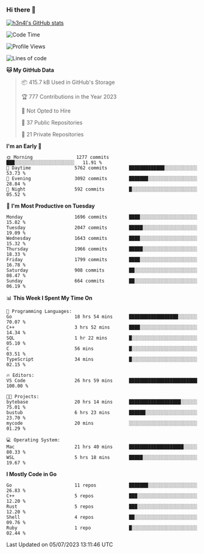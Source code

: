 ### Hi there 👋

[![h3n4l's GitHub stats](https://github-readme-stats.vercel.app/api?username=h3n4l&count_private=true&show_icons=true&theme=radical)](https://github.com/h3n4l/github-readme-stats)

<!--START_SECTION:waka-->
![Code Time](http://img.shields.io/badge/Code%20Time-1%2C389%20hrs%2024%20mins-blue)

![Profile Views](http://img.shields.io/badge/Profile%20Views-1-blue)

![Lines of code](https://img.shields.io/badge/From%20Hello%20World%20I%27ve%20Written-2.3%20million%20lines%20of%20code-blue)

**🐱 My GitHub Data** 

> 📦 415.7 kB Used in GitHub's Storage 
 > 
> 🏆 777 Contributions in the Year 2023
 > 
> 🚫 Not Opted to Hire
 > 
> 📜 37 Public Repositories 
 > 
> 🔑 21 Private Repositories 
 > 
**I'm an Early 🐤** 

```text
🌞 Morning                1277 commits        ███░░░░░░░░░░░░░░░░░░░░░░   11.91 % 
🌆 Daytime                5762 commits        █████████████░░░░░░░░░░░░   53.73 % 
🌃 Evening                3092 commits        ███████░░░░░░░░░░░░░░░░░░   28.84 % 
🌙 Night                  592 commits         █░░░░░░░░░░░░░░░░░░░░░░░░   05.52 % 
```
📅 **I'm Most Productive on Tuesday** 

```text
Monday                   1696 commits        ████░░░░░░░░░░░░░░░░░░░░░   15.82 % 
Tuesday                  2047 commits        █████░░░░░░░░░░░░░░░░░░░░   19.09 % 
Wednesday                1643 commits        ████░░░░░░░░░░░░░░░░░░░░░   15.32 % 
Thursday                 1966 commits        █████░░░░░░░░░░░░░░░░░░░░   18.33 % 
Friday                   1799 commits        ████░░░░░░░░░░░░░░░░░░░░░   16.78 % 
Saturday                 908 commits         ██░░░░░░░░░░░░░░░░░░░░░░░   08.47 % 
Sunday                   664 commits         ██░░░░░░░░░░░░░░░░░░░░░░░   06.19 % 
```


📊 **This Week I Spent My Time On** 

```text
💬 Programming Languages: 
Go                       18 hrs 54 mins      ██████████████████░░░░░░░   70.07 % 
C++                      3 hrs 52 mins       ████░░░░░░░░░░░░░░░░░░░░░   14.34 % 
SQL                      1 hr 22 mins        █░░░░░░░░░░░░░░░░░░░░░░░░   05.10 % 
C                        56 mins             █░░░░░░░░░░░░░░░░░░░░░░░░   03.51 % 
TypeScript               34 mins             █░░░░░░░░░░░░░░░░░░░░░░░░   02.15 % 

🔥 Editors: 
VS Code                  26 hrs 59 mins      █████████████████████████   100.00 % 

🐱‍💻 Projects: 
bytebase                 20 hrs 14 mins      ███████████████████░░░░░░   75.01 % 
bustub                   6 hrs 23 mins       ██████░░░░░░░░░░░░░░░░░░░   23.70 % 
mycode                   20 mins             ░░░░░░░░░░░░░░░░░░░░░░░░░   01.29 % 

💻 Operating System: 
Mac                      21 hrs 40 mins      ████████████████████░░░░░   80.33 % 
WSL                      5 hrs 18 mins       █████░░░░░░░░░░░░░░░░░░░░   19.67 % 
```

**I Mostly Code in Go** 

```text
Go                       11 repos            ███████░░░░░░░░░░░░░░░░░░   26.83 % 
C++                      5 repos             ███░░░░░░░░░░░░░░░░░░░░░░   12.20 % 
Rust                     5 repos             ███░░░░░░░░░░░░░░░░░░░░░░   12.20 % 
Shell                    4 repos             ██░░░░░░░░░░░░░░░░░░░░░░░   09.76 % 
Ruby                     1 repo              █░░░░░░░░░░░░░░░░░░░░░░░░   02.44 % 
```




 Last Updated on 05/07/2023 13:11:46 UTC
<!--END_SECTION:waka-->

